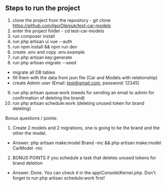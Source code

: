 ## Steps to run the project

1. clone the project from the repository - git clone https://github.com/IgorOleniuk/test-car-models
2. enter the project folder - cd test-car-models
3. run composer install
4. run php artisan ui vue --auth
5. run npm install && npm run dev
6. create .env and copy .env.example
7. run php artisan key:generate
8. run php artisan migrate --seed 
 - migrate all DB tables
 - fill them with the data from json file (Car and Models with relationship)
 - create Admin user (Email: test@gmail.com, password: 12345)
9. run php artisan queue:work (needs for sending an email to admin for confirmation of deleting the brand)
10. run php artisan schedule:work (deleting unused token for brand deleting)


Bonus questions / points: 
1. Create 2 models and 2 migrations, one is going to be the brand and the other the model.
 - Answer: php artisan make:model Brand -mc && php artisan make:model CarModel -mc

2. BONUS POINTS if you schedule a task that deletes unused tokens for brand deletion
 - Answer: Done. You can check it in the app\Console\Kernel.php. Don't forget to run php artisan schedule:work first!
